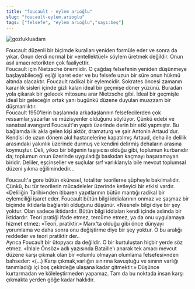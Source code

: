 ```yaml
---
title: "foucault - eylem arıoğlu"
slug: "foucault-eylem.arioglu"
tags: ["felsefe", "eylem arıoğlu","sayı:beş"]
---
```




![gozlukluadam](/img/gozlukluadam.jpg)


Foucault düzenli bir biçimde
kuralları yeniden formüle eder ve sonra da yıkar. Onun derdi normal bir
«entellektüel» söylem üretmek değildir. Onun asıl amacı retorikten çok
faaliyettir.\
Foucault için Nietzsche önemlidir. O çağdaş felsefenin yeniden düşünmeye
başlayabileceği eşiği işaret eder ve bu felsefe uzun bir süre onun hükmü
altında olacaktır. Foucault radikal bir eylemcidir. Sokrates öncesi
zamanın karanlık sisleri içinde gizli kalan ideal bir geçmişe döner
yüzünü. Buradan yola çıkarak bir gelecek mitosunu arar Nietzsche gibi.
İdeal bir geçmişle ideal bir geleceğin ortak yanı bugünkü düzene duyulan
muazzam bir düşmanlıktır.\
Foucault 1950'lerin başlarında arkadaşlarının felsefecilerden çok
ressamlar,yazarlar ve müzisyenler olduğunu söylüyor. Çünkü edebi ve
sanatsal avangard Foucault'ın yapıtı üzerinde derin bir etki yapmıştır.
Bu bağlamda ilk akla gelen kişi aktör, dramaturg ve şair Antonin
Artaud'dur. Kendisi de uzun dönem akıl hastanelerine kapatılmış Artaud,
deha ile delilik arasındaki yakınlık üzerinde durmuş ve kendini delirmiş
dehaların arasına koymuştur. Deli, yıkıcı bir bilgenin taşıyıcısı olduğu
gibi, toplumun kurbanıdır da; toplumun onun üzerinde uyguladığı baskıdan
kaçmayı başaramayan biridir. Deliler, eşcinseller ve suçlular sırf
varlıklarıyla bile mevcut toplumsal düzeni yıkma eğilimindedir...

Foucault'a gore bütün «küresel, totaliter teoriler»e şüpheyle
bakılmalıdır. Çünkü, bu tür teorilerin mücadeleler üzerinde ketleyici
bir etkisi vardır. «Deliliğin Tarihi»nden itibaren yapıtlarının bütün
mantığı radikal bir eylemciliği işaret eder. Foucault bütün bilgi
iddialarının onmaz ve şaşmaz bir biçimde iktidarla bağlantılı olduğunu
düşünür. «Nesnel» bilgi diye bir şey yoktur. Olan sadece iktidardır.
Bütün bilgi iddiaları kendi içinde aslında bir iktidardır. Teori pratiği
ifade etmez, tercüme etmez, ya da onu uygulamaya hizmet etmez: «Teori,
pratiktir.» Marx'ta olduğu gibi önce dünyayı yorumlama ve daha sonra onu
değiştirme diye bir şey yoktur. O bu aralığı reddeder ve teori pratiktir
der..\
Ayrıca Foucault bir ütopyacı da değildir. O bir kurtuluştan hiçbir yerde
söz etmez. «İhlale Önsöz» adlı yazısında Bataille'ı anarak tek amacı
mevcut düzene karşı çıkmak olan bir «olumlu olmayan olumlama
felsefesi»nden bahseder: «(...) Karşı çıkmak,varlığın sınırına kavuştuğu
ve sınırın varlığı tanımladığı içi boş çekirdeğe ulaşana kadar
gitmektir.» Düşünce kurtarmadan ve köleleştirmeden yapamaz. Tam da bu
noktada insan karşı çıkmakta yerden göğe kadar haklıdır.
